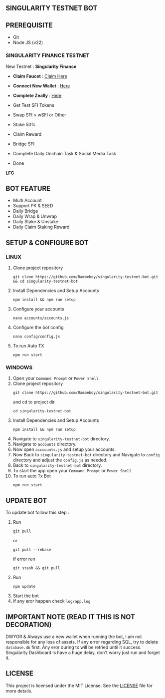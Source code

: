 ## SINGULARITY TESTNET BOT

## PREREQUISITE

- Git
- Node JS (v22)

### SINGULARITY FINANCE TESTNET
New Testnet : **Singularity Finance**
- **Claim Faucet** : [Claim Here](https://faucet-testnet.singularityfinance.ai/)
- **Connect New Wallet** : [Here](https://singularityfinance.ai/testnet)
- **Complete Zeally** : [Here](https://zealy.io/cw/singularityfinance/)

- Get Test SFI Tokens
- Swap SFI > wSFI or Other
- Stake 50%
- Claim Reward
- Bridge SFI
- Complete Daily Onchain Task & Social Media Task 
- Done

**LFG**

## BOT FEATURE

- Multi Account 
- Support PK & SEED
- Daily Bridge
- Daily Wrap & Unwrap
- Daily Stake & Unstake
- Daily Claim Staking Reward

## SETUP & CONFIGURE BOT

### LINUX
1. Clone project repository
   ```
   git clone https://github.com/Rambeboy/singularity-testnet-bot.git && cd singularity-testnet-bot
   ```
2. Install Dependencies and Setup Accounts
   ```
   npm install && npm run setup
   ```
3. Configure your accounts
   ```
   nano accounts/accounts.js
   ```
4. Configure the bot config
    ```
   nano config/config.js
    ```
5. To run Auto TX
   ```
   npm run start
   ```
   
### WINDOWS
1. Open your `Command Prompt` or `Power Shell`.
2. Clone project repository
   ```
   git clone https://github.com/Rambeboy/singularity-testnet-bot.git
   ```
   and cd to project dir
   ```
   cd singularity-testnet-bot
   ```
3. Install Dependencies and Setup Accounts 
   ```
   npm install && npm run setup
   ```
5. Navigate to `singularity-testnet-bot` directory. 
6. Navigate to `accounts` directory.
7. Now open `acccounts.js` and setup your accounts. 
8. Now Back to `singularity-testnet-bot` directory and Navigate to `config` directory and adjust the `config.js` as needed.
9.  Back to `singularity-testnet-bot` directory.
10. To start the app open your `Command Prompt` or `Power Shell`
11. To run auto Tx Bot
    ```
    npm run start
    ```

## UPDATE BOT

To update bot follow this step :
1. Run
   ```
   git pull
   ```
   or
   ```
   git pull --rebase
   ```
   if error run
   ```
   git stash && git pull
   ```
2. Run
   ```
   npm update
   ```
3. Start the bot
4. If any eror happen check `log/app.log`


## IMPORTANT NOTE (READ IT THIS IS NOT DECORATION)

DWYOR & Always use a new wallet when running the bot, I am not responsible for any loss of assets.
If any error regarding SQL, try to delete `database.db` first.
Any eror during tx will be retried until it success.
Singularity Dashboard is have a huge delay, don't worry just run and forget it.

## LICENSE

This project is licensed under the MIT License. See the [LICENSE](LICENSE) file for more details.
